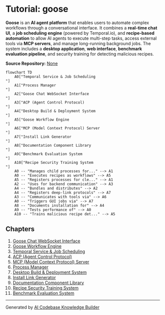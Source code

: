 # Tutorial: goose

**Goose** is an **AI agent platform** that enables users to automate complex workflows through a conversational interface. It combines a **real-time chat UI**, a **job scheduling engine** (powered by Temporal.io), and **recipe-based automation** to allow AI agents to execute multi-step tasks, access external tools via **MCP servers**, and manage long-running background jobs. The system includes a **desktop application**, **web interface**, **benchmark evaluation pipeline**, and security training for detecting malicious recipes.


**Source Repository:** [None](None)

```mermaid
flowchart TD
    A0["Temporal Service & Job Scheduling
"]
    A1["Process Manager
"]
    A2["Goose Chat WebSocket Interface
"]
    A3["ACP (Agent Control Protocol)
"]
    A4["Desktop Build & Deployment System
"]
    A5["Goose Workflow Engine
"]
    A6["MCP (Model Context Protocol) Server
"]
    A7["Install Link Generator
"]
    A8["Documentation Component Library
"]
    A9["Benchmark Evaluation System
"]
    A10["Recipe Security Training System
"]
    A0 -- "Manages child processes for..." --> A1
    A0 -- "Executes recipes as workflows" --> A5
    A5 -- "Registers processes for cle..." --> A1
    A2 -- "Uses for backend communication" --> A3
    A4 -- "Bundles and distributes" --> A2
    A4 -- "Registers deep-link protocols" --> A7
    A3 -- "Communicates with tools via" --> A6
    A0 -- "Triggers GUI jobs via" --> A7
    A8 -- "Documents installation for" --> A4
    A9 -- "Tests performance of" --> A0
    A10 -- "Trains malicious recipe det..." --> A5
```

## Chapters

1. [Goose Chat WebSocket Interface
](01_goose_chat_websocket_interface_.md)
2. [Goose Workflow Engine
](02_goose_workflow_engine_.md)
3. [Temporal Service & Job Scheduling
](03_temporal_service___job_scheduling_.md)
4. [ACP (Agent Control Protocol)
](04_acp__agent_control_protocol__.md)
5. [MCP (Model Context Protocol) Server
](05_mcp__model_context_protocol__server_.md)
6. [Process Manager
](06_process_manager_.md)
7. [Desktop Build & Deployment System
](07_desktop_build___deployment_system_.md)
8. [Install Link Generator
](08_install_link_generator_.md)
9. [Documentation Component Library
](09_documentation_component_library_.md)
10. [Recipe Security Training System
](10_recipe_security_training_system_.md)
11. [Benchmark Evaluation System
](11_benchmark_evaluation_system_.md)


---

Generated by [AI Codebase Knowledge Builder](https://github.com/The-Pocket/Tutorial-Codebase-Knowledge)